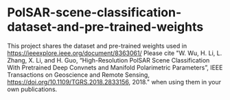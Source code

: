 # PolSAR-scene-classification-dataset-and-pre-trained-weights
This project shares the dataset and pre-trained weights used in https://ieeexplore.ieee.org/document/8363061/
Please cite "W. Wu, H. Li, L. Zhang, X. Li, and H. Guo, “High-Resolution PolSAR Scene Classification With Pretrained Deep Convnets and Manifold Polarimetric Parameters”, IEEE Transactions on Geoscience and Remote Sensing, https://doi.org/10.1109/TGRS.2018.2833156, 2018." when using them in your own publications.
